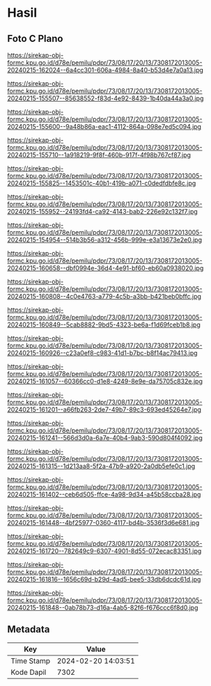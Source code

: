 # Hasil

## Foto C Plano

https://sirekap-obj-formc.kpu.go.id/d78e/pemilu/pdpr/73/08/17/20/13/7308172013005-20240215-162024--6a4cc301-606a-4984-8a40-b53d4e7a0a13.jpg

https://sirekap-obj-formc.kpu.go.id/d78e/pemilu/pdpr/73/08/17/20/13/7308172013005-20240215-155507--85638552-f83d-4e92-8439-1b40da44a3a0.jpg

https://sirekap-obj-formc.kpu.go.id/d78e/pemilu/pdpr/73/08/17/20/13/7308172013005-20240215-155600--9a48b86a-eac1-4112-864a-098e7ed5c094.jpg

https://sirekap-obj-formc.kpu.go.id/d78e/pemilu/pdpr/73/08/17/20/13/7308172013005-20240215-155710--1a918219-9f8f-460b-917f-4f98b767cf87.jpg

https://sirekap-obj-formc.kpu.go.id/d78e/pemilu/pdpr/73/08/17/20/13/7308172013005-20240215-155825--1453501c-40b1-419b-a071-c0dedfdbfe8c.jpg

https://sirekap-obj-formc.kpu.go.id/d78e/pemilu/pdpr/73/08/17/20/13/7308172013005-20240215-155952--24193fd4-ca92-4143-bab2-226e92c132f7.jpg

https://sirekap-obj-formc.kpu.go.id/d78e/pemilu/pdpr/73/08/17/20/13/7308172013005-20240215-154954--514b3b56-a312-456b-999e-e3a13673e2e0.jpg

https://sirekap-obj-formc.kpu.go.id/d78e/pemilu/pdpr/73/08/17/20/13/7308172013005-20240215-160658--dbf0994e-36d4-4e91-bf60-eb60a0938020.jpg

https://sirekap-obj-formc.kpu.go.id/d78e/pemilu/pdpr/73/08/17/20/13/7308172013005-20240215-160808--4c0e4763-a779-4c5b-a3bb-b421beb0bffc.jpg

https://sirekap-obj-formc.kpu.go.id/d78e/pemilu/pdpr/73/08/17/20/13/7308172013005-20240215-160849--5cab8882-9bd5-4323-be6a-f1d69fceb1b8.jpg

https://sirekap-obj-formc.kpu.go.id/d78e/pemilu/pdpr/73/08/17/20/13/7308172013005-20240215-160926--c23a0ef8-c983-41d1-b7bc-b8f14ac79413.jpg

https://sirekap-obj-formc.kpu.go.id/d78e/pemilu/pdpr/73/08/17/20/13/7308172013005-20240215-161057--60366cc0-d1e8-4249-8e9e-da75705c832e.jpg

https://sirekap-obj-formc.kpu.go.id/d78e/pemilu/pdpr/73/08/17/20/13/7308172013005-20240215-161201--a66fb263-2de7-49b7-89c3-693ed45264e7.jpg

https://sirekap-obj-formc.kpu.go.id/d78e/pemilu/pdpr/73/08/17/20/13/7308172013005-20240215-161241--566d3d0a-6a7e-40b4-9ab3-590d804f4092.jpg

https://sirekap-obj-formc.kpu.go.id/d78e/pemilu/pdpr/73/08/17/20/13/7308172013005-20240215-161315--1d213aa8-5f2a-47b9-a920-2a0db5efe0c1.jpg

https://sirekap-obj-formc.kpu.go.id/d78e/pemilu/pdpr/73/08/17/20/13/7308172013005-20240215-161402--ceb6d505-ffce-4a98-9d34-a45b58ccba28.jpg

https://sirekap-obj-formc.kpu.go.id/d78e/pemilu/pdpr/73/08/17/20/13/7308172013005-20240215-161448--4bf25977-0360-4117-bd4b-3536f3d6e681.jpg

https://sirekap-obj-formc.kpu.go.id/d78e/pemilu/pdpr/73/08/17/20/13/7308172013005-20240215-161720--782649c9-6307-4901-8d55-072ecac83351.jpg

https://sirekap-obj-formc.kpu.go.id/d78e/pemilu/pdpr/73/08/17/20/13/7308172013005-20240215-161816--1656c69d-b29d-4ad5-bee5-33db6dcdc61d.jpg

https://sirekap-obj-formc.kpu.go.id/d78e/pemilu/pdpr/73/08/17/20/13/7308172013005-20240215-161848--0ab78b73-d16a-4ab5-82f6-f676ccc6f8d0.jpg


## Metadata

| Key        | Value               |
| ---------- | ------------------- |
| Time Stamp | 2024-02-20 14:03:51 |
| Kode Dapil | 7302                |



